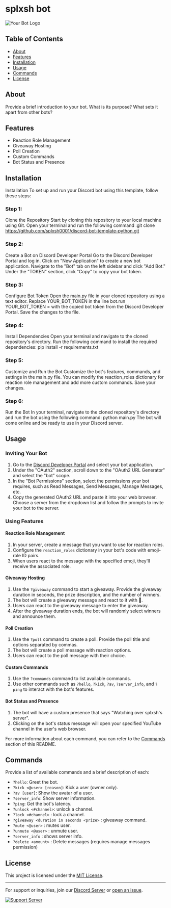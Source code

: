 # splxsh bot

![Your Bot Logo](https://www.pngmart.com/files/21/AI-PNG-Picture.png) <!-- Replace with an image URL if you have a logo -->



## Table of Contents

- [About](#about)
- [Features](#features)
- [Installation](#installation)
- [Usage](#usage)
- [Commands](#commands)
- [License](#license)

## About

Provide a brief introduction to your bot. What is its purpose? What sets it apart from other bots?

## Features

- Reaction Role Management
- Giveaway Hosting
- Poll Creation
- Custom Commands
- Bot Status and Presence

## Installation

Installation
To set up and run your Discord bot using this template, follow these steps:

### Step 1: 
Clone the Repository
Start by cloning this repository to your local machine using Git. Open your terminal and run the following command
:git clone https://github.com/splxsh0001/discord-bot-template-python.git
### Step 2:
Create a Bot on Discord Developer Portal
Go to the Discord Developer Portal and log in.
Click on "New Application" to create a new bot application.
Navigate to the "Bot" tab on the left sidebar and click "Add Bot."
Under the "TOKEN" section, click "Copy" to copy your bot token.
### Step 3: 
Configure Bot Token
Open the main.py file in your cloned repository using a text editor.
Replace YOUR_BOT_TOKEN in the line bot.run YOUR_BOT_TOKEN =  with the copied bot token from the Discord Developer Portal.
Save the changes to the file.
### Step 4: 
Install Dependencies
Open your terminal and navigate to the cloned repository's directory.
Run the following command to install the required dependencies:
pip install -r requirements.txt
### Step 5: 
Customize and Run the Bot
Customize the bot's features, commands, and settings in the main.py file.
You can modify the reaction_roles dictionary for reaction role management and add more custom commands.
Save your changes.
### Step 6: 
Run the Bot
In your terminal, navigate to the cloned repository's directory and run the bot using the following command:
python main.py
The bot will come online and be ready to use in your Discord server.

## Usage

### Inviting Your Bot

1. Go to the [Discord Developer Portal](https://discord.com/developers/applications) and select your bot application.
2. Under the "OAuth2" section, scroll down to the "OAuth2 URL Generator" and select the "bot" scope.
3. In the "Bot Permissions" section, select the permissions your bot requires, such as Read Messages, Send Messages, Manage Messages, etc.
4. Copy the generated OAuth2 URL and paste it into your web browser. Choose a server from the dropdown list and follow the prompts to invite your bot to the server.

### Using Features

#### Reaction Role Management

1. In your server, create a message that you want to use for reaction roles.
2. Configure the `reaction_roles` dictionary in your bot's code with emoji-role ID pairs.
3. When users react to the message with the specified emoji, they'll receive the associated role.

#### Giveaway Hosting

1. Use the `?giveaway` command to start a giveaway. Provide the giveaway duration in seconds, the prize description, and the number of winners.
2. The bot will create a giveaway message and react to it with 🎉.
3. Users can react to the giveaway message to enter the giveaway.
4. After the giveaway duration ends, the bot will randomly select winners and announce them.

#### Poll Creation

1. Use the `?poll` command to create a poll. Provide the poll title and options separated by commas.
2. The bot will create a poll message with reaction options.
3. Users can react to the poll message with their choice.

#### Custom Commands

1. Use the `?commands` command to list available commands.
2. Use other commands such as `?hello`, `?kick`, `?av`, `?server_info`, and `?ping` to interact with the bot's features.

#### Bot Status and Presence

1. The bot will have a custom presence that says "Watching over splxsh's server".
2. Clicking on the bot's status message will open your specified YouTube channel in the user's web browser.

For more information about each command, you can refer to the [Commands](#commands) section of this README.

## Commands

Provide a list of available commands and a brief description of each:

- `?hello`: Greet the bot.
- `?kick <@user> [reason]`: Kick a user (owner only).
- `?av [user]`: Show the avatar of a user.
- `?server_info`: Show server information.
- `?ping`: Get the bot's latency.
-  `?unlock <#channel>`: unlock a channel.
-  `?lock <#channel>` : lock a channel.
-  `?giveaway <duration in seconds <prize>` : giveaway command.
-  `?mute <@user>` : mutes user.
-  `?unmute <@user>` : unmute user.
-  `?server_info` : shows server info.
-  `?delete <amount>` : Delete messages (requires manage messages permission)
<!-- Add more commands as needed -->

## License

This project is licensed under the [MIT License](LICENSE).

---

For support or inquiries, join our [Discord Server](https://discord.gg/BvpAvf7Wju) or [open an issue](https://github.com/splxsh0001/discord-bot-template-python/issues).

[![Support Server](https://discordapp.com/api/guilds/1126276485209129050/widget.png)](https://discord.gg/BvpAvf7Wju) 
